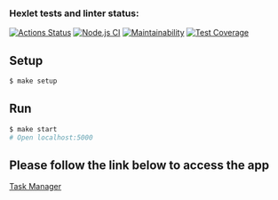 ### Hexlet tests and linter status:

[![Actions Status](https://github.com/NatalyKT/backend-project-lvl4/workflows/hexlet-check/badge.svg)](https://github.com/NatalyKT/backend-project-lvl4/actions)
[![Node.js CI](https://github.com/NatalyKT/backend-project-lvl4/actions/workflows/nodejs.yml/badge.svg)](https://github.com/NatalyKT/backend-project-lvl4/actions)
[![Maintainability](https://api.codeclimate.com/v1/badges/91c61f47157a8467d629/maintainability)](https://codeclimate.com/github/NatalyKT/backend-project-lvl4/maintainability)
[![Test Coverage](https://api.codeclimate.com/v1/badges/91c61f47157a8467d629/test_coverage)](https://codeclimate.com/github/NatalyKT/backend-project-lvl4/test_coverage)

## Setup

```sh
$ make setup
```

## Run

```sh
$ make start
# Open localhost:5000
```

## Please follow the link below to access the app

[Task Manager](https://infinite-thicket-51765.herokuapp.com/)